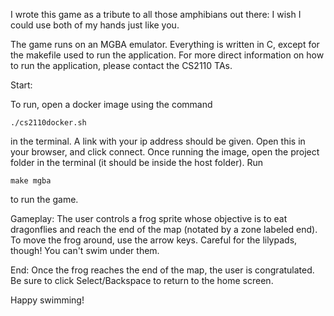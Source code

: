I wrote this game as a tribute to all those amphibians out there: I wish I could use both of my hands just like you.

The game runs on an MGBA emulator. Everything is written in C, except for the makefile used to run the application.
For more direct information on how to run the application, please contact the CS2110 TAs.

Start:

To run, open a docker image using the command
```
./cs2110docker.sh
```
in the terminal. A link with your ip address should be given. Open this in your browser, and click connect. Once running the image,
open the project folder in the terminal (it should be inside the host folder). Run 
```
make mgba
```
to run the game.


Gameplay:
The user controls a frog sprite whose objective is to eat dragonflies and reach the end of the map (notated by a zone labeled end).
To move the frog around, use the arrow keys. Careful for the lilypads, though! You can't swim under them.

End:
Once the frog reaches the end of the map, the user is congratulated. Be sure to click Select/Backspace to return to the home screen.

Happy swimming!
